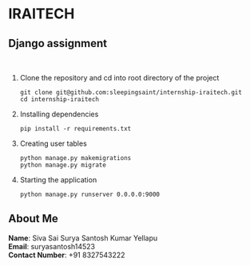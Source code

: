 # IRAITECH

## Django assignment
<br />

1. Clone the repository and cd into root directory of the project    
    ```
    git clone git@github.com:sleepingsaint/internship-iraitech.git 
    cd internship-iraitech
    ```

1. Installing dependencies
    ```
    pip install -r requirements.txt
    ```

2. Creating user tables

    ```
    python manage.py makemigrations
    python manage.py migrate
    ```

3. Starting the application

    ```
    python manage.py runserver 0.0.0.0:9000
    ```

## About Me

**Name**: Siva Sai Surya Santosh Kumar Yellapu
<br />
**Email**: suryasantosh14523
<br />
**Contact Number**: +91 8327543222